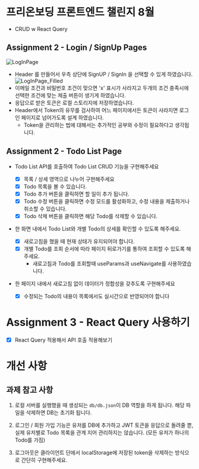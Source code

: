 # 프리온보딩 프론트엔드 챌린지 8월
- CRUD w React Query

## Assignment 2 - Login / SignUp Pages

![LogInPage](https://user-images.githubusercontent.com/69336797/185669845-bc42f237-dc3b-48cf-9d76-76e74a343dfe.png)
- Header 를 만들어서 우측 상단에 SignUP / SignIn 을 선택할 수 있게 하였습니다. 
![LogInPage_Filled](https://user-images.githubusercontent.com/69336797/185671406-d3d29c30-cdba-4ca0-be9c-d39d669b6b4a.png)
- 이메일 조건과 비밀번호 조건이 맞으면 'x' 표시가 사라지고 두개의 조건 충족시에 선택한 조건에 맞는 제출 버튼이 생기게 하였습니다. 
- 응답으로 받은 토큰은 로컬 스토리지에 저장하였습니다. 
- Header에서 Token의 유무를 검사하여 어느 페이지에서든 토큰이 사라지면 로그인 페이지로 넘어가도록 설계 하였습니다.
  - Token을 관리하는 법에 대해서는 추가적인 공부와 수정이 필요하다고 생각됩니다.
 
## Assignment 2 - Todo List Page

- Todo List API를 호출하여 Todo List CRUD 기능을 구현해주세요
  - [x] 목록 / 상세 영역으로 나누어 구현해주세요
  - [x] Todo 목록을 볼 수 있습니다.
  - [x] Todo 추가 버튼을 클릭하면 할 일이 추가 됩니다.
  - [x] Todo 수정 버튼을 클릭하면 수정 모드를 활성화하고, 수정 내용을 제출하거나 취소할 수 있습니다.
  - [x] Todo 삭제 버튼을 클릭하면 해당 Todo를 삭제할 수 있습니다.
- 한 화면 내에서 Todo List와 개별 Todo의 상세를 확인할 수 있도록 해주세요.
  - [x] 새로고침을 했을 때 현재 상태가 유지되어야 합니다.
  - [x] 개별 Todo를 조회 순서에 따라 페이지 뒤로가기를 통하여 조회할 수 있도록 해주세요.
    - 새로고침과 Todo를 조회할때 useParams과 useNavigate를 사용하였습니다.
- 한 페이지 내에서 새로고침 없이 데이터가 정합성을 갖추도록 구현해주세요

  - [x] 수정되는 Todo의 내용이 목록에서도 실시간으로 반영되어야 합니다

# Assignment 3 - React Query 사용하기

- [x] React Query 적용해서 API 호출 적용해보기

# 개선 사항

## 과제 참고 사항

1. 로컬 서버를 실행했을 때 생성되는 `db/db.json`이 DB 역할을 하게 됩니다. 해당 파일을 삭제하면 DB는 초기화 됩니다.

2. 로그인 / 회원 가입 기능은 유저를 DB에 추가하고 JWT 토큰을 응답으로 돌려줄 뿐, 실제 유저별로 Todo 목록을 관계 지어 관리하지는 않습니다. (모든 유저가 하나의 Todo를 가짐)

3. 로그아웃은 클라이언트 단에서 localStorage에 저장된 token을 삭제하는 방식으로 간단히 구현해주세요.
